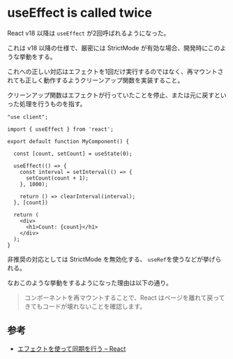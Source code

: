 # useEffect is called twice

React v18 以降は `useEffect` が2回呼ばれるようになった。

これは v18 以降の仕様で、厳密には StrictMode が有効な場合、開発時にこのような挙動をする。

これへの正しい対応はエフェクトを1回だけ実行するのではなく、再マウントされても正しく動作するようクリーンアップ関数を実装すること。

クリーンアップ関数はエフェクトが行っていたことを停止、または元に戻すといった処理を行うものを指す。

```tsx
"use client";

import { useEffect } from 'react';

export default function MyComponent() {

  const [count, setCount] = useState(0);

  useEffect(() => {
    const interval = setInterval(() => {
      setCount(count + 1);
    }, 1000);

    return () => clearInterval(interval);
  }, [count])

  return (
    <div>
      <h1>Count: {count}</h1>
    </div>
  );
}
```

非推奨の対応としては StrictMode を無効化する、 `useRef`を使うなどが挙げられる。

なおこのような挙動をするようになった理由は以下の通り。

> コンポーネントを再マウントすることで、React はページを離れて戻ってきてもコードが壊れないことを確認します。

## 参考

- [エフェクトを使って同期を行う – React](https://ja.react.dev/learn/synchronizing-with-effects#how-to-handle-the-effect-firing-twice-in-development)
